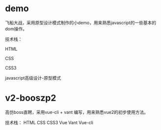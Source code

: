# demo
飞船大战，采用原型设计模式制作的小demo，用来熟悉javascript的一些基本的dom操作。

技术栈：

HTML

CSS

CSS3

javascript高级设计-原型模式

# v2-booszp2
高仿boss直聘，采用vue-cli + vant 编写，用来熟悉vue2的初步使用方法。

技术栈：
HTML
CSS
CSS3
Vue
Vant
Vue-cli
